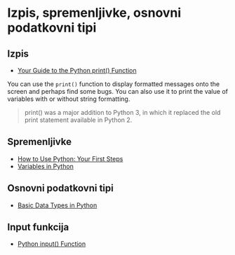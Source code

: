 # Izpis, spremenljivke, osnovni podatkovni tipi

## Izpis
- [Your Guide to the Python print() Function](https://realpython.com/python-print/)

You can use the `print()` function to display formatted messages onto the screen and perhaps find some bugs. You can also use it to print the value of variables with or without string formatting.

> print() was a major addition to Python 3, in which it replaced the old print statement available in Python 2.

## Spremenljivke
- [How to Use Python: Your First Steps](https://realpython.com/python-first-steps/)
- [Variables in Python](https://realpython.com/python-variables/)

## Osnovni podatkovni tipi

- [Basic Data Types in Python](https://realpython.com/python-data-types/)

## Input funkcija
- [Python input() Function](https://www.w3schools.com/python/ref_func_input.asp)
